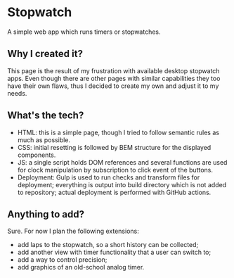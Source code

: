 # Stopwatch
A simple web app which runs timers or stopwatches.

## Why I created it?
This page is the result of my frustration with available desktop stopwatch apps. Even though there are other pages with similar capabilities they too have their own flaws, thus I decided to create my own and adjust it to my needs.

## What's the tech?
- HTML: this is a simple page, though I tried to follow semantic rules as much as possible.
- CSS: initial resetting is followed by BEM structure for the displayed components.
- JS: a single script holds DOM references and several functions are used for clock manipulation by subscription to click event of the buttons.
- Deployment: Gulp is used to run checks and transform files for deployment; everything is output into build directory which is not added to repository; actual deployment is performed with GitHub actions.

## Anything to add?
Sure. For now I plan the following extensions:
- add laps to the stopwatch, so a short history can be collected;
- add another view with timer functionality that a user can switch to;
- add a way to control precision;
- add graphics of an old-school analog timer.